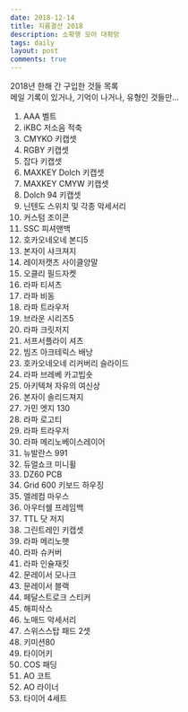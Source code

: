 ```yaml
---
date: 2018-12-14
title: 지름결산 2018
description: 소확행 모아 대확망
tags: daily
layout: post
comments: true
---
```


2018년 한해 간 구입한 것들 목록  
메일 기록이 있거나, 기억이 나거나, 유형인 것들만...

1. AAA 벨트
2. iKBC 저소음 적축
3. CMYKO 키캡셋
4. RGBY 키캡셋
5. 잡다 키캡셋
6. MAXKEY Dolch 키캡셋
7. MAXKEY CMYW 키캡셋
8. Dolch 94 키캡셋
9. 닌텐도 스위치 및 각종 악세서리
10. 커스텀 조이콘
11. SSC 피셔맨백
12. 호카오네오네 본디5
13. 본자이 샤크져지
14. 레이저캣츠 사이클양말
15. 오클리 필드자켓
16. 라파 티셔츠
17. 라파 비동
18. 라파 트라우저
19. 브라운 시리즈5
20. 라파 크릿저지
21. 서프서플라이 셔츠
22. 빔즈 아크테릭스 배낭
23. 호카오네오네 리커버리 슬라이드
24. 라파 브레베 카고빕숏
25. 아키텍쳐 자유의 여신상
26. 본자이 솔리드져지
27. 가민 엣지 130
28. 라파 로고티
29. 라파 트라우저
30. 라파 메리노베이스레이어
31. 뉴발란스 991
32. 듀얼쇼크 미니휠
33. DZ60 PCB
34.  Grid 600 키보드 하우징
35.  엘레컴 마우스
36.  아우터쉘 프레임백
37.  TTL 닷 저지
38.  그린트레인 키캡셋
39.  라파 메리노햇
40.  라파 슈커버
41.  라파 인슐재킷
42.  문레이서 모나크
43.  문레이서 블랙
44. 페달스트로크 스티커
45. 해피삭스
46. 노매드 악세서리
47. 스위스스탑 패드 2셋
48. 키미션80
49. 타이어키
50. COS 패딩
51. AO 코트
52. AO 라이너
53. 타이어 4세트
